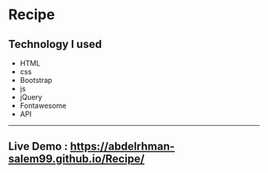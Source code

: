 # Recipe

Technology I used
---
- HTML 
- css 
- Bootstrap
- js
- jQuery
- Fontawesome
- API


--- 

## Live Demo : <https://abdelrhman-salem99.github.io/Recipe/>
